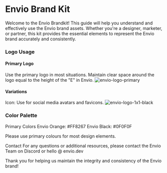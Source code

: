 # Envio Brand Kit

Welcome to the Envio Brandkit! This guide will help you understand and effectively use the Envio brand assets. Whether you're a designer, marketer, or partner, this kit provides the essential elements to represent the Envio brand accurately and consistently.

### Logo Usage 
#### Primary Logo
Use the primary logo in most situations.
Maintain clear space around the logo equal to the height of the "E" in Envio.
![envio-logo-primary](https://github.com/enviodev/brandkit/assets/82444671/d4838b1b-a424-4435-8651-c352bb4f9cb2)

#### Variations
Icon: Use for social media avatars and favicons.
![envio-logo-1x1-black](https://github.com/enviodev/brandkit/assets/82444671/9f3343bb-28aa-4a7e-a2f5-bdb67668df91)


### Color Palette
Primary Colors
Envio Orange: #FF8267
Envio Black: #0F0F0F

Please use primary colours for most design elements.

Contact
For any questions or additional resources, please contact the Envio Team on Discord or hello @ envio.dev

Thank you for helping us maintain the integrity and consistency of the Envio brand!
